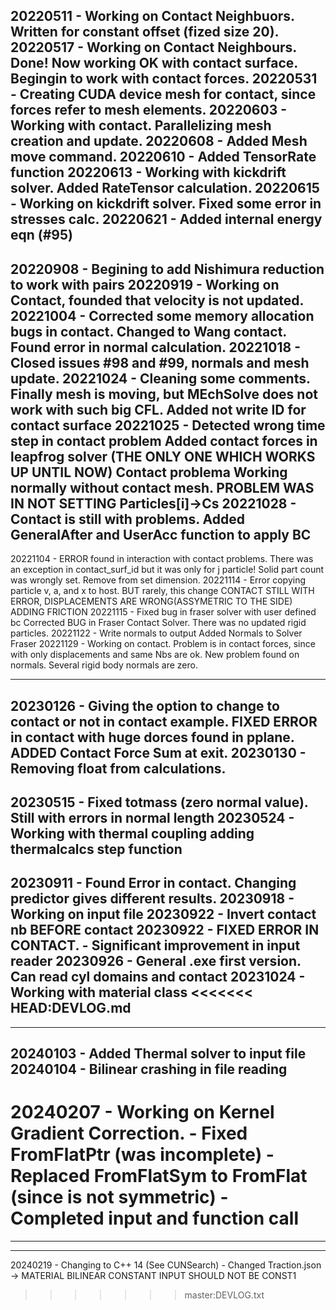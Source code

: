 20220511 - Working on Contact Neighbuors. Written for constant offset (fized size 20). 
20220517 - Working on Contact Neighbours. Done! Now working OK with contact surface.
            Begingin to work with contact forces. 
20220531 - Creating CUDA device mesh for contact, since forces refer to mesh elements. 
20220603 - Working with contact. Parallelizing mesh creation and update. 
20220608 - Added Mesh move command. 
20220610 - Added TensorRate function 
20220613 - Working with kickdrift solver. Added RateTensor calculation.
20220615 - Working on kickdrift solver. Fixed some error in stresses calc.
20220621 - Added internal energy eqn (#95)
---------------------------------------------------------
20220908 - Begining to add Nishimura reduction to work with pairs
20220919 - Working on Contact, founded that velocity is not updated. 
20221004 - Corrected some memory allocation bugs in contact.
           Changed to Wang contact.
           Found error in normal calculation.
20221018 - Closed issues #98 and #99, normals and mesh update.
20221024 - Cleaning some comments. Finally mesh is moving, but MEchSolve does not work with such big CFL.
           Added not write ID for contact surface
20221025 - Detected  wrong time step in contact problem
           Added contact forces in leapfrog solver (THE ONLY ONE WHICH WORKS UP UNTIL NOW)
           Contact problema Working normally without contact mesh. 
           PROBLEM WAS IN NOT SETTING Particles[i]->Cs
20221028 - Contact is still with problems. 
           Added GeneralAfter and UserAcc function to apply BC 
--------------------------------------------------------------
20221104 - ERROR found in interaction with contact problems. 
           There was an exception in contact_surf_id but it was only for j particle! 
           Solid part count was wrongly set. Remove from set dimension.
20221114 - Error copying particle v, a, and x to host. BUT rarely, this change
           CONTACT STILL WITH ERROR, DISPLACEMENTS ARE WRONG(ASSYMETRIC TO THE SIDE)
           ADDING FRICTION
20221115 - Fixed bug in fraser solver with user defined bc
           Corrected BUG in Fraser Contact Solver. There was no updated rigid particles. 
20221122 - Write normals to output
           Added Normals to Solver Fraser
20221129 - Working on contact. Problem is in contact forces, since with only displacements and same Nbs are ok.
           New problem found on normals. 
           Several  rigid body normals are zero.
           
--------------------------------------------------------------
20230126 - Giving the option to change to contact or not in contact example.
           FIXED ERROR in contact with huge dorces found in pplane.
           ADDED Contact Force Sum at exit.
20230130 - Removing float from calculations.
--------------------------------------------------------------
20230515 - Fixed totmass (zero normal value). Still with errors in normal length
20230524 - Working with thermal coupling adding thermalcalcs step function
--------------------------------------------------------------
20230911 - Found Error in contact. Changing predictor gives different results.
20230918 - Working on input file
20230922 - Invert contact nb BEFORE contact
20230922 - FIXED ERROR IN CONTACT.
         - Significant improvement in input reader
20230926 - General .exe first version. Can read cyl domains and contact
20231024 - Working with  material class
<<<<<<< HEAD:DEVLOG.md
--------------------------------------------------------------
--------------------------------------------------------------
20240103 - Added Thermal solver to input file
20240104 - Bilinear crashing in file reading
--------------------------------------------------------------
20240207 - Working on Kernel Gradient Correction. 
           - Fixed FromFlatPtr (was incomplete)
           - Replaced FromFlatSym to FromFlat (since is not symmetric)
           - Completed input and function call
=======
---------------------------------------------------------------
---------------------------------------------------------------
20240219 - Changing to C++ 14 (See CUNSearch)
         - Changed Traction.json -> MATERIAL BILINEAR CONSTANT INPUT SHOULD NOT BE CONST1 
>>>>>>> master:DEVLOG.txt
